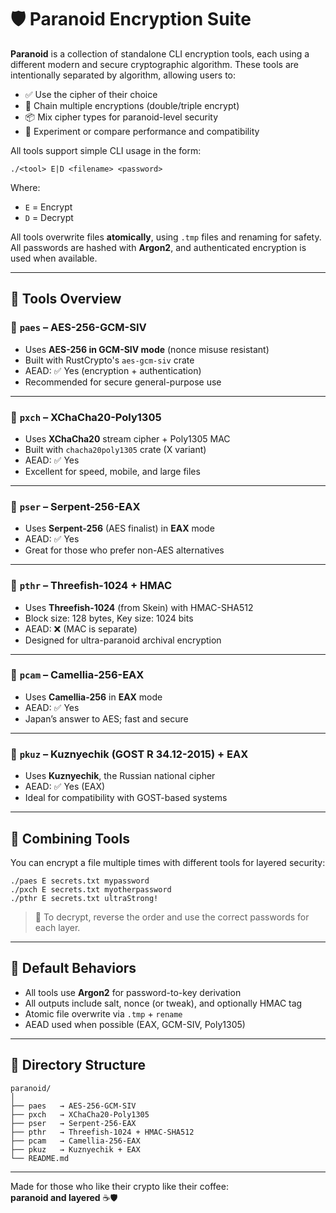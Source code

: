 # 🛡️ Paranoid Encryption Suite

**Paranoid** is a collection of standalone CLI encryption tools, each using a different modern and secure cryptographic algorithm. These tools are intentionally separated by algorithm, allowing users to:

- ✅ Use the cipher of their choice  
- 🔁 Chain multiple encryptions (double/triple encrypt)  
- 📦 Mix cipher types for paranoid-level security  
- 🧪 Experiment or compare performance and compatibility  

All tools support simple CLI usage in the form:

```
./<tool> E|D <filename> <password>
```

Where:  
- `E` = Encrypt  
- `D` = Decrypt  

All tools overwrite files **atomically**, using `.tmp` files and renaming for safety. All passwords are hashed with **Argon2**, and authenticated encryption is used when available.

---

## 🔐 Tools Overview

### 📁 `paes` – AES-256-GCM-SIV
- Uses **AES-256 in GCM-SIV mode** (nonce misuse resistant)
- Built with RustCrypto's `aes-gcm-siv` crate
- AEAD: ✅ Yes (encryption + authentication)
- Recommended for secure general-purpose use

---

### 📁 `pxch` – XChaCha20-Poly1305
- Uses **XChaCha20** stream cipher + Poly1305 MAC
- Built with `chacha20poly1305` crate (X variant)
- AEAD: ✅ Yes
- Excellent for speed, mobile, and large files

---

### 📁 `pser` – Serpent-256-EAX
- Uses **Serpent-256** (AES finalist) in **EAX** mode
- AEAD: ✅ Yes
- Great for those who prefer non-AES alternatives

---

### 📁 `pthr` – Threefish-1024 + HMAC
- Uses **Threefish-1024** (from Skein) with HMAC-SHA512
- Block size: 128 bytes, Key size: 1024 bits
- AEAD: ❌ (MAC is separate)
- Designed for ultra-paranoid archival encryption

---

### 📁 `pcam` – Camellia-256-EAX
- Uses **Camellia-256** in **EAX** mode
- AEAD: ✅ Yes
- Japan’s answer to AES; fast and secure

---

### 📁 `pkuz` – Kuznyechik (GOST R 34.12-2015) + EAX
- Uses **Kuznyechik**, the Russian national cipher
- AEAD: ✅ Yes (EAX)
- Ideal for compatibility with GOST-based systems

---

## 🔄 Combining Tools

You can encrypt a file multiple times with different tools for layered security:

```
./paes E secrets.txt mypassword
./pxch E secrets.txt myotherpassword
./pthr E secrets.txt ultraStrong!
```

> 🔁 To decrypt, reverse the order and use the correct passwords for each layer.

---

## 🔐 Default Behaviors

- All tools use **Argon2** for password-to-key derivation
- All outputs include salt, nonce (or tweak), and optionally HMAC tag
- Atomic file overwrite via `.tmp` + `rename`
- AEAD used when possible (EAX, GCM-SIV, Poly1305)

---

## 📁 Directory Structure

```
paranoid/
│
├── paes   → AES-256-GCM-SIV
├── pxch   → XChaCha20-Poly1305
├── pser   → Serpent-256-EAX
├── pthr   → Threefish-1024 + HMAC-SHA512
├── pcam   → Camellia-256-EAX
├── pkuz   → Kuznyechik + EAX
└── README.md
```

---

Made for those who like their crypto like their coffee:  
**paranoid and layered** ☕🛡️

